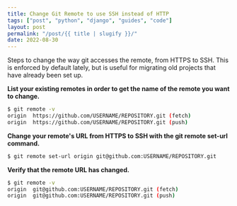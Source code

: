 ```yaml
---
title: Change Git Remote to use SSH instead of HTTP
tags: ["post", "python", "django", "guides", "code"]
layout: post
permalink: "/post/{{ title | slugify }}/"
date: 2022-08-30
---
```

Steps to change the way git accesses the remote, from HTTPS to SSH. This
is enforced by default lately, but is useful for migrating old projects
that have already been set up.

**List your existing remotes in order to get the name of the remote you
want to change.**

``` bash
$ git remote -v
origin  https://github.com/USERNAME/REPOSITORY.git (fetch)
origin  https://github.com/USERNAME/REPOSITORY.git (push)
```

**Change your remote's URL from HTTPS to SSH with the git remote set-url
command.**

``` bash
$ git remote set-url origin git@github.com:USERNAME/REPOSITORY.git
```

**Verify that the remote URL has changed.**

``` bash
$ git remote -v
origin  git@github.com:USERNAME/REPOSITORY.git (fetch)
origin  git@github.com:USERNAME/REPOSITORY.git (push)
```
